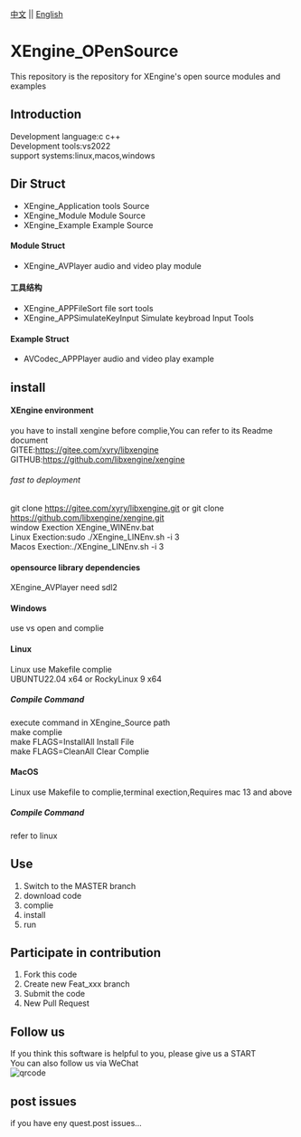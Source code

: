 [中文](README.md) ||  [English](README.en.md)  

# XEngine_OPenSource
This repository is the repository for XEngine's open source modules and examples  

## Introduction

Development language:c c++  
Development tools:vs2022  
support systems:linux,macos,windows

## Dir Struct

- XEngine_Application  tools Source  
- XEngine_Module       Module Source
- XEngine_Example      Example Source

#### Module Struct
- XEngine_AVPlayer    audio and video play module

#### 工具结构
- XEngine_APPFileSort           file sort tools
- XEngine_APPSimulateKeyInput   Simulate keybroad Input Tools

#### Example Struct
- AVCodec_APPPlayer   audio and video play example

## install

#### XEngine environment

you have to install xengine before complie,You can refer to its Readme document  
GITEE:https://gitee.com/xyry/libxengine  
GITHUB:https://github.com/libxengine/xengine  

###### fast to deployment

git clone https://gitee.com/xyry/libxengine.git or git clone https://github.com/libxengine/xengine.git  
window Exection XEngine_WINEnv.bat  
Linux Exection:sudo ./XEngine_LINEnv.sh -i 3  
Macos Exection:./XEngine_LINEnv.sh -i 3  

#### opensource library dependencies

XEngine_AVPlayer need sdl2  

#### Windows
use vs open and complie  

#### Linux

Linux use Makefile complie  
UBUNTU22.04 x64 or RockyLinux 9 x64  

##### Compile Command

execute command in XEngine_Source path   
make complie  
make FLAGS=InstallAll Install File  
make FLAGS=CleanAll Clear Complie  

#### MacOS

Linux use Makefile to complie,terminal exection,Requires mac 13 and above 

##### Compile Command

refer to linux

## Use

1.  Switch to the MASTER branch
2.  download code
3.  complie
4.  install
5.  run

## Participate in contribution

1.  Fork this code
2.  Create new Feat_xxx branch
3.  Submit the code
4.  New Pull Request

## Follow us

If you think this software is helpful to you, please give us a START  
You can also follow us via WeChat  
![qrcode](https://www.xyry.org/qrcode.jpg)

## post issues

if you have eny quest.post issues...